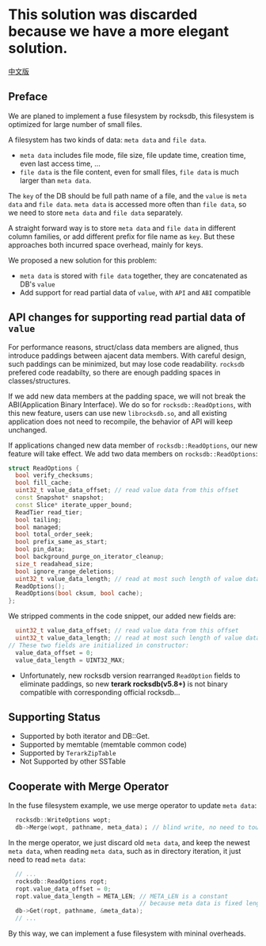 # **This solution was discarded because we have a more elegant solution.**

[中文版](读取-Value-数据的一部分.html)

## Preface
We are planed to implement a fuse filesystem by rocksdb, this filesystem is optimized for large number of small files.

A filesystem has two kinds of data: `meta data` and `file data`.
* `meta data` includes file mode, file size, file update time, creation time, even last access time, ...
* `file data` is the file content, even for small files, `file data` is much larger than `meta data`.

The `key` of the DB should be full path name of a file, and the `value` is `meta data` and `file data`.
`meta data` is accessed more often than `file data`, so we need to store `meta data` and `file data` separately.

A straight forward way is to store `meta data` and `file data` in different column families, or add different prefix for file name as `key`. But these approaches both incurred space overhead, mainly for keys.

We proposed a new solution for this problem:
* `meta data` is stored with `file data` together, they are concatenated as DB's `value`
* Add support for read partial data of `value`, with `API` and `ABI` compatible

## API changes for supporting read partial data of `value`
For performance reasons, struct/class data members are aligned, thus introduce paddings between ajacent data members. With careful design, such paddings can be minimized, but may lose code readability. `rocksdb` prefered code readabilty, so there are enough padding spaces in classes/structures.

If we add new data members at the padding space, we will not break the ABI(Application Binary Interface). We do so for  `rocksdb::ReadOptions`, with this new feature, users can use new `librocksdb.so`, and all existing application does not need to recompile, the behavior of API will keep unchanged.

If applications changed new data member of `rocksdb::ReadOptions`,  our new feature will take effect. We add two data members on `rocksdb::ReadOptions`:
```c++
struct ReadOptions {
  bool verify_checksums;
  bool fill_cache;
  uint32_t value_data_offset; // read value data from this offset
  const Snapshot* snapshot;
  const Slice* iterate_upper_bound;
  ReadTier read_tier;
  bool tailing;
  bool managed;
  bool total_order_seek;
  bool prefix_same_as_start;
  bool pin_data;
  bool background_purge_on_iterator_cleanup;
  size_t readahead_size;
  bool ignore_range_deletions;
  uint32_t value_data_length; // read at most such length of value data
  ReadOptions();
  ReadOptions(bool cksum, bool cache);
};
```
We stripped comments in the code snippet, our added new fields are:
```c++
  uint32_t value_data_offset; // read value data from this offset
  uint32_t value_data_length; // read at most such length of value data
// These two fields are initialized in constructor:
  value_data_offset = 0;
  value_data_length = UINT32_MAX;
```
* Unfortunately, new rocksdb version rearranged `ReadOption` fields to eliminate paddings, so new **terark rocksdb(v5.8+)** is not binary compatible with corresponding official rocksdb...

## Supporting Status
* Supported by both iterator and DB::Get.
* Supported by memtable (memtable common code)
* Supported by `TerarkZipTable`
* Not Supported by other SSTable

## Cooperate with Merge Operator
In the fuse filesystem example, we use merge operator to update `meta data`:
```c++
  rocksdb::WriteOptions wopt;
  db->Merge(wopt, pathname, meta_data)； // blind write, no need to touch `file data`.
```
In the merge operator, we just discard old `meta data`, and keep the newest `meta data`, when reading `meta data`, such as in directory iteration, it just need to read `meta data`:
```c++
  // ...
  rocksdb::ReadOptions ropt;
  ropt.value_data_offset = 0;
  ropt.value_data_length = META_LEN; // META_LEN is a constant
                                     // because meta data is fixed length
  db->Get(ropt, pathname, &meta_data);
  // ...
``` 

By this way, we can implement a fuse filesystem with mininal overheads.